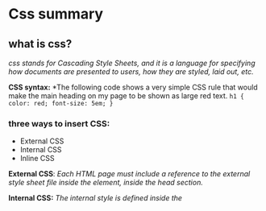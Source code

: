 # Css summary
## what is css?
*css stands for Cascading Style Sheets, and it is a language for specifying how documents are presented to users, how they are styled, laid out, etc.*
 
 **CSS syntax:** *The following code shows a very simple CSS rule that would make the main heading on my page to be shown as large red text.
`h1 {
    color: red;
    font-size: 5em;
}`

### three ways to insert CSS:
- External CSS
- Internal CSS
- Inline CSS

**External CSS**: *Each HTML page must include a reference to the external style sheet file inside the <link> element, inside the head section.* 

**Internal CSS:** *The internal style is defined inside the <style> element, inside the head section.*

**Inline CSS:** *To use inline styles, add the style attribute to the relevant element. The style attribute can contain any CSS property.*
### CSS syntax
- Set the text color with a HEX value:

`body {color: #92a8d1;}`
- Set the text color with an RGB value:

`body {color: rgb(201, 76, 76);}`
 - Set the text color with an RGBA value:

`body {color: rgba(201, 76, 76, 0.6);} `
- Set the text color with a HSL value:

`body {color: hsl(89, 43%, 51%);}`
- Set the text color with a HSLA value:

`body {color: hsla(89, 43%, 51%, 0.6);}`


